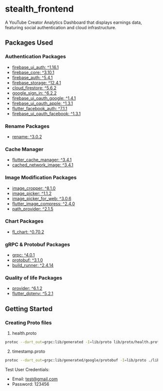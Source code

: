 # stealth_frontend

A YouTube Creator Analytics Dashboard that displays earnings data, featuring social authentication and cloud infrastructure.

## Packages Used
### Authentication Packages
- [firebase_ui_auth: ^1.16.1](https://pub.dev/packages/firebase_ui_auth)
- [firebase_core: ^3.10.1](https://pub.dev/packages/firebase_core)
- [firebase_auth: ^5.4.1](https://pub.dev/packages/firebase_auth)
- [firebase_storage: ^12.4.1](https://pub.dev/packages/firebase_storage)
- [cloud_firestore: ^5.6.2](https://pub.dev/packages/cloud_firestore)
- [google_sign_in: ^6.2.2](https://pub.dev/packages/google_sign_in)
- [firebase_ui_oauth_google: ^1.4.1](https://pub.dev/packages/firebase_ui_oauth_google)
- [firebase_ui_oauth_apple: ^1.3.1](https://pub.dev/packages/firebase_ui_oauth_apple)
- [flutter_facebook_auth: ^7.1.1](https://pub.dev/packages/flutter_facebook_auth)
- [firebase_ui_oauth_facebook: ^1.3.1](https://pub.dev/packages/firebase_ui_oauth_facebook)

### Rename Packages
- [rename: ^3.0.2](https://pub.dev/packages/rename)

### Cache Manager
- [flutter_cache_manager: ^3.4.1](https://pub.dev/packages/flutter_cache_manager)
- [cached_network_image: ^3.4.1](https://pub.dev/packages/cached_network_image)

### Image Modification Packages
- [image_cropper: ^8.1.0](https://pub.dev/packages/image_cropper)
- [image_picker: ^1.1.2](https://pub.dev/packages/image_picker)
- [image_picker_for_web: ^3.0.6](https://pub.dev/packages/image_picker_for_web)
- [flutter_image_compress: ^2.4.0](https://pub.dev/packages/flutter_image_compress)
- [path_provider: ^2.1.5](https://pub.dev/packages/path_provider)

### Chart Packages
- [fl_chart: ^0.70.2](https://pub.dev/packages/fl_chart)

### gRPC & Protobuf Packages
- [grpc: ^4.0.1](https://pub.dev/packages/grpc)
- [protobuf: ^3.1.0](https://pub.dev/packages/protobuf)
- [build_runner: ^2.4.14](https://pub.dev/packages/build_runner)

### Quality of life Packages
- [provider: ^6.1.2](https://pub.dev/packages/provider)
- [flutter_dotenv: ^5.2.1](https://pub.dev/packages/flutter_dotenv)

## Getting Started
### Creating Proto files
1. health.proto
```bash
protoc --dart_out=grpc:lib/generated -I=lib/proto lib/proto/health.proto
```
2. timestamp.proto
```bash
protoc --dart_out=grpc:lib/generated/google/protobuf -I=lib/proto ./lib/proto/google/protobuf/timestamp.proto
```



Test User Credentials:
- Email: test@gmail.com
- Password: 123456